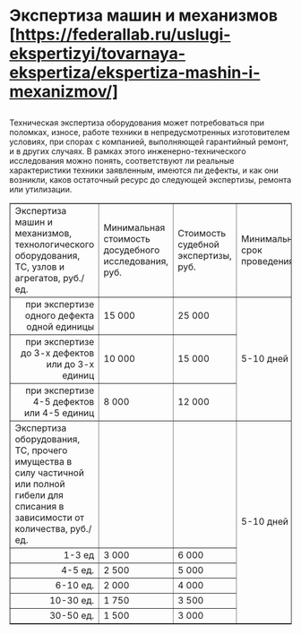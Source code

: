 # Экспертиза машин и механизмов [https://federallab.ru/uslugi-ekspertizyi/tovarnaya-ekspertiza/ekspertiza-mashin-i-mexanizmov/]
## 
Техническая экспертиза оборудования может потребоваться при поломках, износе, работе техники в непредусмотренных изготовителем условиях, при спорах с компанией, выполняющей гарантийный ремонт, и в других случаях. В рамках этого инженерно-технического исследования можно понять, соответствуют ли реальные характеристики техники заявленным, имеются ли дефекты, и как они возникли, каков остаточный ресурс до следующей экспертизы, ремонта или утилизации.
<table border="1" cellpadding="0" cellspacing="0" class="price-list">
<tbody>
<tr class="table-header_blue">
<td>Экспертиза машин и механизмов, технологического оборудования, ТС, узлов и агрегатов, руб./ед.</td>
<td>Минимальная стоимость досудебного исследования, руб.</td>
<td>Стоимость судебной экспертизы, руб.</td>
<td>Минимальный срок проведения</td>
</tr>
<tr>
<td style="text-align:right">при экспертизе одного дефекта одной единицы</td>
<td>15 000</td>
<td>25 000</td>
<td colspan="1" rowspan="3">5-10 дней</td>
</tr>
<tr>
<td style="text-align:right">при экспертизе до 3-х дефектов или до 3-х единиц</td>
<td>10 000</td>
<td>15 000</td>
</tr>
<tr>
<td style="text-align:right">при экспертизе 4-5 дефектов или 4-5 единиц</td>
<td>8 000</td>
<td>12 000</td>
</tr>
<tr>
<td class="table-header_blue">Экспертиза оборудования, ТС, прочего имущества в силу частичной или полной гибели для списания в зависимости от количества, руб./ед.</td>
<td>
<p> </p>
</td>
<td>
<p> </p>
</td>
<td colspan="1" rowspan="6">5-10 дней</td>
</tr>
<tr>
<td style="text-align:right">1-3 ед</td>
<td>3 000</td>
<td>6 000</td>
</tr>
<tr>
<td style="text-align:right">4-5 ед.</td>
<td>2 500</td>
<td>5 000</td>
</tr>
<tr>
<td style="text-align:right">6-10 ед.</td>
<td>2 000</td>
<td>4 000</td>
</tr>
<tr>
<td style="text-align:right">10-30 ед.</td>
<td>1 750</td>
<td>3 500</td>
</tr>
<tr>
<td style="text-align:right">30-50 ед.</td>
<td>1 500</td>
<td>3 000</td>
</tr>
</tbody>
</table>